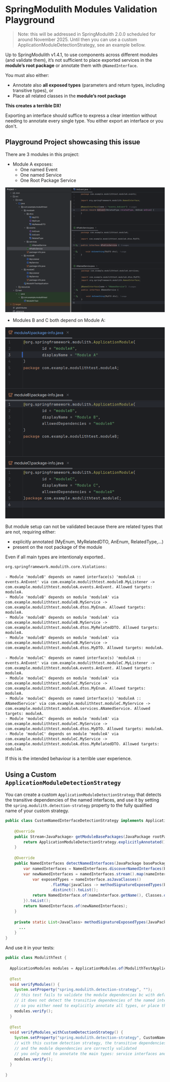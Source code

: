 # SpringModulith Modules Validation Playground

> Note: this will be addressed in SpringModulith 2.0.0 scheduled for around November 2025.
> Until then you can use a custom ApplicationModuleDetectionStrategy, see an example bellow.

Up to SpringModulith v1.4.1, to use components across different modules (and validate them), it’s not sufficient to place exported services in the **module’s root package** or annotate them with `@NamedInterface`.

You must also either:
- Annotate also **all exposed types** (parameters and return types, including transitive types), or
- Place all related classes in the **module’s root package**

**This creates a terrible DX!**

Exporting an interface should suffice to express a clear intention without needing to annotate every single type. You either export an interface or you don't.

## Playground Project showcasing this issue

There are 3 modules in this project:
- Module A exposes:
  - One named Event
  - One named Service
  - One Root Package Service

![Project Screenshot](./project-screenshot.png)

- Modules B and C both depend on Module A:

![Module B and C depend on Module A](./modules-screenshot.png)

But module setup can not be validated because there are related types that are not, requiring either:

- explicitly annotated (MyEnum, MyRelatedDTO, AnEnum, RelatedType,...)
- present on the root package of the module

Even if all main types are intentionaly exported..

```log
org.springframework.modulith.core.Violations: 

- Module 'moduleB' depends on named interface(s) 'moduleA :: events.AnEvent' via com.example.modulithtest.moduleB.MyListener -> com.example.modulithtest.moduleA.events.AnEvent. Allowed targets: moduleA.
- Module 'moduleB' depends on module 'moduleA' via com.example.modulithtest.moduleB.MyService -> com.example.modulithtest.moduleA.dtos.MyEnum. Allowed targets: moduleA.
- Module 'moduleB' depends on module 'moduleA' via com.example.modulithtest.moduleB.MyService -> com.example.modulithtest.moduleA.dtos.MyRelatedDTO. Allowed targets: moduleA.
- Module 'moduleB' depends on module 'moduleA' via com.example.modulithtest.moduleB.MyService -> com.example.modulithtest.moduleA.dtos.MyDTO. Allowed targets: moduleA.

- Module 'moduleC' depends on named interface(s) 'moduleA :: events.AnEvent' via com.example.modulithtest.moduleC.MyListener -> com.example.modulithtest.moduleA.events.AnEvent. Allowed targets: moduleA.
- Module 'moduleC' depends on module 'moduleA' via com.example.modulithtest.moduleC.MyService -> com.example.modulithtest.moduleA.dtos.MyEnum. Allowed targets: moduleA.
- Module 'moduleC' depends on named interface(s) 'moduleA :: ANamedService' via com.example.modulithtest.moduleC.MyService -> com.example.modulithtest.moduleA.services.ANamedService. Allowed targets: moduleA.
- Module 'moduleC' depends on module 'moduleA' via com.example.modulithtest.moduleC.MyService -> com.example.modulithtest.moduleA.dtos.MyDTO. Allowed targets: moduleA.
- Module 'moduleC' depends on module 'moduleA' via com.example.modulithtest.moduleC.MyService -> com.example.modulithtest.moduleA.dtos.MyRelatedDTO. Allowed targets: moduleA.
```

If this is the intended behaviour is a terrible user experience.

## Using a Custom `ApplicationModuleDetectionStrategy`

You can create a custom `ApplicationModuleDetectionStrategy` that detects the transitive dependencies of the named interfaces, and use it by setting the `spring.modulith.detection-strategy` property to the fully qualified name of your custom strategy.

```java
public class CustomNamedInterfaceDetectionStrategy implements ApplicationModuleDetectionStrategy {

    @Override
    public Stream<JavaPackage> getModuleBasePackages(JavaPackage rootPackage) {
        return ApplicationModuleDetectionStrategy.explicitlyAnnotated().getModuleBasePackages(rootPackage);
    }

    @Override
    public NamedInterfaces detectNamedInterfaces(JavaPackage basePackage, ApplicationModuleInformation information) {
        var namedInterfaces = NamedInterfaces.discoverNamedInterfaces(basePackage);
        var newNamedInterfaces = namedInterfaces.stream().map(nameInterface -> {
            var exposedTypes = nameInterface.asJavaClasses()
                    .flatMap(javaClass -> methodSignatureExposedTypes(basePackage, javaClass).stream())
                    .distinct().toList();
            return NamedInterface.of(nameInterface.getName(), Classes.of(exposedTypes));
        }).toList();
        return NamedInterfaces.of(newNamedInterfaces);
    }

    private static List<JavaClass> methodSignatureExposedTypes(JavaPackage basePackage, JavaClass javaClass) {
      ...
    }
}
```

And use it in your tests:

```java
public class ModulithTest {

  ApplicationModules modules = ApplicationModules.of(ModulithTestApplication.class);

  @Test
  void verifyModules() {
    System.setProperty("spring.modulith.detection-strategy", "");
    // this test fails to validate the module dependencies bc with default detection strategy,
    // it does not detect the transitive dependencies of the named interfaces,
    // so you either need to explicitly annotate all types, or place them flat in the root package
    modules.verify();
  }

  @Test
  void verifyModules_withCustomDetectionStrategy() {
    System.setProperty("spring.modulith.detection-strategy", CustomNamedInterfaceDetectionStrategy.class.getName());
    // with this custom detection strategy, the transitive dependencies of the named interfaces are detected,
    // and the module dependencies are correctly validated
    // you only need to annotate the main types: service interfaces and domain events.
    modules.verify();
  }

}
```
